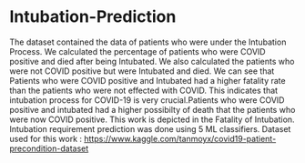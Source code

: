 # Intubation-Prediction
The dataset contained the data of patients who were under the Intubation Process.
We calculated the percentage of patients who were COVID positive and died after
being Intubated. We also calculated the patients who were not COVID positive but
were Intubated and died. We can see that Patients who were COVID positive and
Intubated had a higher fatality rate than the patients who were not effected with
COVID. This indicates that intubation process for COVID-19 is very crucial.Patients
who were COVID positive and intubated had a higher possibilty of death that the
patients who were now COVID positive.
This work is depicted in the Fatality of Intubation.
 Intubation requirement prediction was done using 5 ML classifiers.
 Dataset used for this work : https://www.kaggle.com/tanmoyx/covid19-patient-precondition-dataset
